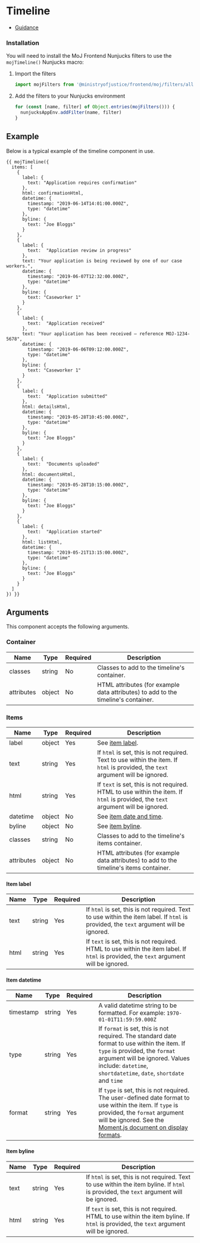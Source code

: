 # Timeline

- [Guidance](https://design-patterns.service.justice.gov.uk/components/timeline)

### Installation

You will need to install the MoJ Frontend Nunjucks filters to use the `mojTimeline()` Nunjucks macro:

1. Import the filters

   ```mjs
   import mojFilters from '@ministryofjustice/frontend/moj/filters/all.js'
   ```

2. Add the filters to your Nunjucks environment

   ```mjs
   for (const [name, filter] of Object.entries(mojFilters())) {
     nunjucksAppEnv.addFilter(name, filter)
   }
   ```

## Example

Below is a typical example of the timeline component in use.

```njk
{{ mojTimeline({
  items: [
    {
      label: {
        text: "Application requires confirmation"
      },
      html: confirmationHtml,
      datetime: {
        timestamp: "2019-06-14T14:01:00.000Z",
        type: "datetime"
      },
      byline: {
        text: "Joe Bloggs"
      }
    },
    {
      label: {
        text:  "Application review in progress"
      },
      text: "Your application is being reviewed by one of our case workers.",
      datetime: {
        timestamp: "2019-06-07T12:32:00.000Z",
        type: "datetime"
      },
      byline: {
        text: "Caseworker 1"
      }
    },
    {
      label: {
        text:  "Application received"
      },
      text: "Your application has been received – reference MOJ-1234-5678",
      datetime: {
        timestamp: "2019-06-06T09:12:00.000Z",
        type: "datetime"
      },
      byline: {
        text: "Caseworker 1"
      }
    },
    {
      label: {
        text:  "Application submitted"
      },
      html: detailsHtml,
      datetime: {
        timestamp: "2019-05-28T10:45:00.000Z",
        type: "datetime"
      },
      byline: {
        text: "Joe Bloggs"
      }
    },
    {
      label: {
        text:  "Documents uploaded"
      },
      html: documentsHtml,
      datetime: {
        timestamp: "2019-05-28T10:15:00.000Z",
        type: "datetime"
      },
      byline: {
        text: "Joe Bloggs"
      }
    },
    {
      label: {
        text:  "Application started"
      },
      html: listHtml,
      datetime: {
        timestamp: "2019-05-21T13:15:00.000Z",
        type: "datetime"
      },
      byline: {
        text: "Joe Bloggs"
      }
    }
  ]
}) }}
```

## Arguments

This component accepts the following arguments.

### Container

| Name       | Type   | Required | Description                                                                       |
| ---------- | ------ | -------- | --------------------------------------------------------------------------------- |
| classes    | string | No       | Classes to add to the timeline's container.                                       |
| attributes | object | No       | HTML attributes (for example data attributes) to add to the timeline's container. |

### Items

| Name       | Type   | Required | Description                                                                                                                      |
| ---------- | ------ | -------- | -------------------------------------------------------------------------------------------------------------------------------- |
| label      | object | Yes      | See [item label](#itemlabel).                                                                                                    |
| text       | string | Yes      | If `html` is set, this is not required. Text to use within the item. If `html` is provided, the `text` argument will be ignored. |
| html       | string | Yes      | If `text` is set, this is not required. HTML to use within the item. If `html` is provided, the `text` argument will be ignored. |
| datetime   | object | No       | See [item date and time](#itemdatetime).                                                                                         |
| byline     | object | No       | See [item byline](#itembyline).                                                                                                  |
| classes    | string | No       | Classes to add to the timeline's items container.                                                                                |
| attributes | object | No       | HTML attributes (for example data attributes) to add to the timeline's items container.                                          |

#### Item label

| Name | Type   | Required | Description                                                                                                                            |
| ---- | ------ | -------- | -------------------------------------------------------------------------------------------------------------------------------------- |
| text | string | Yes      | If `html` is set, this is not required. Text to use within the item label. If `html` is provided, the `text` argument will be ignored. |
| html | string | Yes      | If `text` is set, this is not required. HTML to use within the item label. If `html` is provided, the `text` argument will be ignored. |

#### Item datetime

| Name      | Type   | Required | Description                                                                                                                                                                                                                             |
| --------- | ------ | -------- | --------------------------------------------------------------------------------------------------------------------------------------------------------------------------------------------------------------------------------------- |
| timestamp | string | Yes      | A valid datetime string to be formatted. For example: `1970-01-01T11:59:59.000Z`                                                                                                                                                        |
| type      | string | Yes      | If `format` is set, this is not required. The standard date format to use within the item. If `type` is provided, the `format` argument will be ignored. Values include: `datetime`, `shortdatetime`, `date`, `shortdate` and `time`    |
| format    | string | Yes      | If `type` is set, this is not required. The user-defined date format to use within the item. If `type` is provided, the `format` argument will be ignored. See the [Moment.js document on display formats](https://momentjs.com/docs/). |

#### Item byline

| Name | Type   | Required | Description                                                                                                                             |
| ---- | ------ | -------- | --------------------------------------------------------------------------------------------------------------------------------------- |
| text | string | Yes      | If `html` is set, this is not required. Text to use within the item byline. If `html` is provided, the `text` argument will be ignored. |
| html | string | Yes      | If `text` is set, this is not required. HTML to use within the item byline. If `html` is provided, the `text` argument will be ignored. |
